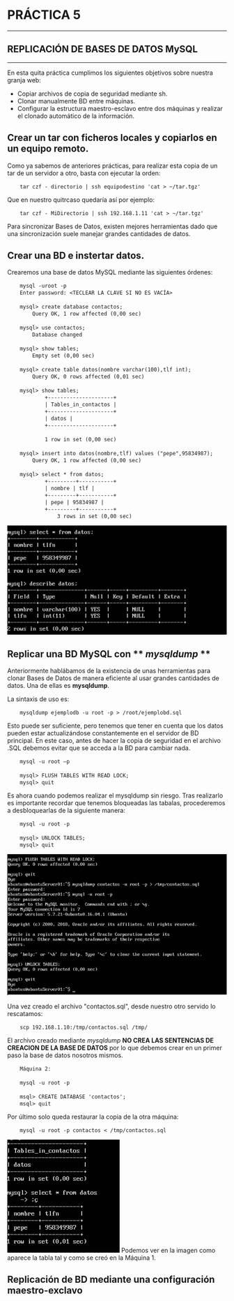# PRÁCTICA 5 #
   
***

## **REPLICACIÓN DE BASES DE DATOS MySQL** #


***

En esta quita práctica cumplimos los siguientes objetivos sobre nuestra granja web:

- Copiar archivos de copia de seguridad mediante sh.
- Clonar manualmente BD entre máquinas.
- Configurar la estructura maestro-esclavo entre dos máquinas y realizar el clonado automático de la información.

## Crear un tar con ficheros locales y copiarlos en un equipo remoto.

Como ya sabemos de anteriores prácticas, para realizar esta copia de un tar de un servidor a otro, basta con ejecutar la orden:

        tar czf - directorio | ssh equipodestino 'cat > ~/tar.tgz'

Que en nuestro quitrcaso quedaría así por ejemplo:

        tar czf - MiDirectorio | ssh 192.168.1.11 'cat > ~/tar.tgz'

Para sincronizar Bases de Datos, existen mejores herramientas dado que una sincronización suele manejar grandes cantidades de datos.

## Crear una BD e instertar datos.

Crearemos una base de datos MySQL mediante las siguientes órdenes:

        mysql -uroot -p
        Enter password: <TECLEAR LA CLAVE SI NO ES VACÍA>

        mysql> create database contactos;
            Query OK, 1 row affected (0,00 sec)

        mysql> use contactos;
            Database changed

        mysql> show tables;
            Empty set (0,00 sec)

        mysql> create table datos(nombre varchar(100),tlf int);
            Query OK, 0 rows affected (0,01 sec)

        mysql> show tables;
                +---------------------+
                | Tables_in_contactos |
                +---------------------+
                | datos |
                +---------------------+

                1 row in set (0,00 sec)

        mysql> insert into datos(nombre,tlf) values ("pepe",95834987);
            Query OK, 1 row affected (0,00 sec)
    
        mysql> select * from datos;
                +---------+-----------+
                | nombre | tlf |
                +---------+-----------+
                | pepe | 95834987 |
                +---------+-----------+
                    3 rows in set (0,00 sec)

![img](https://github.com/JuanDiegoJr7/SWAP/blob/master/Pr%C3%A1cticas/Im%C3%A1genes/5-CreateBD.PNG)

## Replicar una BD MySQL con ** *mysqldump* **

Anteriormente hablábamos de la existencia de unas herramientas para clonar Bases de Datos de manera eficiente al usar grandes cantidades de datos. Una de ellas es **mysqldump**.

La sintaxis de uso es:

        mysqldump ejemplodb -u root -p > /root/ejemplobd.sql


Esto puede ser suficiente, pero tenemos que tener en cuenta que los datos pueden estar actualizándose constantemente en el servidor de BD principal. En este caso, antes de hacer la copia de seguridad en el archivo .SQL debemos evitar que se
acceda a la BD para cambiar nada.

        mysql -u root –p

        mysql> FLUSH TABLES WITH READ LOCK;
        mysql> quit

Es ahora cuando podemos realizar el mysqldump sin riesgo.
Tras realizarlo es importante recordar que tenemos bloqueadas las tabalas, procederemos a desbloquearlas de la siguiente manera:

        mysql -u root -p
        
        mysql> UNLOCK TABLES;
        mysql> quit

![img](https://github.com/JuanDiegoJr7/SWAP/blob/master/Pr%C3%A1cticas/Im%C3%A1genes/5-sqldump1.PNG)

Una vez creado el archivo "contactos.sql", desde nuestro otro servido lo rescatamos:

        scp 192.168.1.10:/tmp/contactos.sql /tmp/


El archivo creado mediante *mysqldump* **NO CREA LAS SENTENCIAS DE CREACION DE LA BASE DE DATOS** por lo que debemos crear en un primer paso la base de datos nosotros mismos.

        Máquina 2:

        mysql -u root -p 
        
        msql> CREATE DATABASE 'contactos';
        msql> quit

Por último solo queda restaurar la copia de la otra máquina:

        mysql -u root -p contactos < /tmp/contactos.sql

![img](https://github.com/JuanDiegoJr7/SWAP/blob/master/Pr%C3%A1cticas/Im%C3%A1genes/5-copiacorrecta1.PNG)
Podemos ver en la imagen como aparece la tabla tal y como se creó en la Máquina 1.


## Replicación de BD mediante una configuración maestro-exclavo













